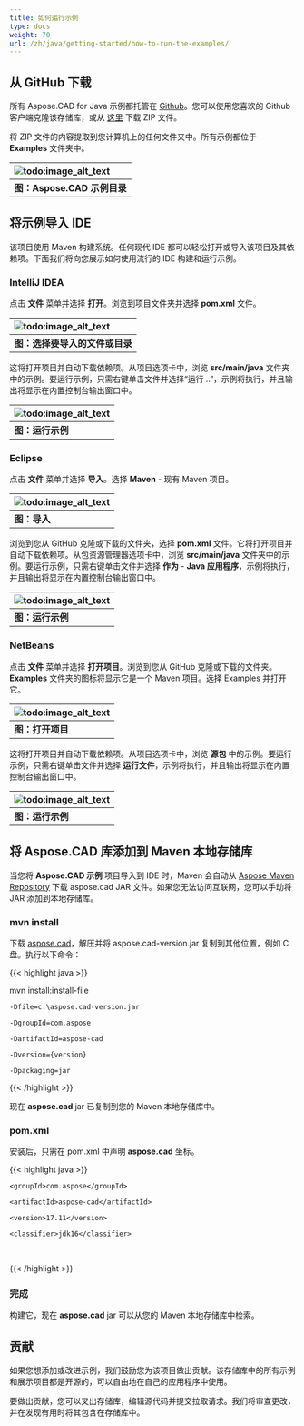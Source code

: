 ```yaml
---
title: 如何运行示例
type: docs
weight: 70
url: /zh/java/getting-started/how-to-run-the-examples/
---
```


## **从 GitHub 下载**

所有 Aspose.CAD for Java 示例都托管在 [Github](https://github.com/aspose-cad/Aspose.CAD-for-Java)。您可以使用您喜欢的 Github 客户端克隆该存储库，或从 [这里](https://github.com/aspose-cad/Aspose.CAD-for-Java/archive/master.zip) 下载 ZIP 文件。

将 ZIP 文件的内容提取到您计算机上的任何文件夹中。所有示例都位于 **Examples** 文件夹中。

|![todo:image_alt_text](https://i.imgur.com/7WsFK0M.png)|
| :- |
|**图：Aspose.CAD 示例目录**|

## **将示例导入 IDE**

该项目使用 Maven 构建系统。任何现代 IDE 都可以轻松打开或导入该项目及其依赖项。下面我们将向您展示如何使用流行的 IDE 构建和运行示例。

### **IntelliJ IDEA**

点击 **文件** 菜单并选择 **打开**。浏览到项目文件夹并选择 **pom.xml** 文件。

|![todo:image_alt_text](https://i.imgur.com/nPfCrsR.png)|
| :- |
|**图：选择要导入的文件或目录**|
这将打开项目并自动下载依赖项。从项目选项卡中，浏览 **src/main/java** 文件夹中的示例。要运行示例，只需右键单击文件并选择“运行 ..”，示例将执行，并且输出将显示在内置控制台输出窗口中。

|![todo:image_alt_text](https://i.imgur.com/nMaSTiG.png)|
| :- |
|**图：运行示例**|

### **Eclipse**

点击 **文件** 菜单并选择 **导入**。选择 **Maven** - 现有 Maven 项目。

|![todo:image_alt_text](https://i.imgur.com/Ca0cHFr.png)|
| :- |
|**图：导入**|
浏览到您从 GitHub 克隆或下载的文件夹，选择 **pom.xml** 文件。它将打开项目并自动下载依赖项。从包资源管理器选项卡中，浏览 **src/main/java** 文件夹中的示例。要运行示例，只需右键单击文件并选择 **作为** - **Java 应用程序**，示例将执行，并且输出将显示在内置控制台输出窗口中。

|![todo:image_alt_text](https://i.imgur.com/7WsFK0M.png)|
| :- |
|**图：运行示例**|

### **NetBeans**

点击 **文件** 菜单并选择 **打开项目**。浏览到您从 GitHub 克隆或下载的文件夹。**Examples** 文件夹的图标将显示它是一个 Maven 项目。选择 Examples 并打开它。

|![todo:image_alt_text](https://i.imgur.com/KOcP5Z2.png)|
| :- |
|**图：打开项目**|
这将打开项目并自动下载依赖项。从项目选项卡中，浏览 **源包** 中的示例。要运行示例，只需右键单击文件并选择 **运行文件**，示例将执行，并且输出将显示在内置控制台输出窗口中。

|![todo:image_alt_text](https://i.imgur.com/VUUU4BD.png)|
| :- |
|**图：运行示例**|

## **将 Aspose.CAD 库添加到 Maven 本地存储库**

当您将 **Aspose.CAD 示例** 项目导入到 IDE 时，Maven 会自动从 [Aspose Maven Repository](https://releases.aspose.com/java/repo/) 下载 aspose.cad JAR 文件。如果您无法访问互联网，您可以手动将 JAR 添加到本地存储库。

### **mvn install**

下载 [aspose.cad](https://releases.aspose.com/java/repo/com/aspose/aspose-cad/)，解压并将 aspose.cad-version.jar 复制到其他位置，例如 C 盘。执行以下命令：

{{< highlight java >}}

 mvn install:install-file

    -Dfile=c:\aspose.cad-version.jar

    -DgroupId=com.aspose

    -DartifactId=aspose-cad

    -Dversion={version}

    -Dpackaging=jar

{{< /highlight >}}

现在 **aspose.cad** jar 已复制到您的 Maven 本地存储库中。

### **pom.xml**

安装后，只需在 pom.xml 中声明 **aspose.cad** 坐标。

{{< highlight java >}}

 <dependency>

    <groupId>com.aspose</groupId>

    <artifactId>aspose-cad</artifactId>

    <version>17.11</version>

    <classifier>jdk16</classifier>

 </dependency>

{{< /highlight >}}

### **完成**

构建它，现在 **aspose.cad** jar 可以从您的 Maven 本地存储库中检索。

## **贡献**

如果您想添加或改进示例，我们鼓励您为该项目做出贡献。该存储库中的所有示例和展示项目都是开源的，可以自由地在自己的应用程序中使用。

要做出贡献，您可以叉出存储库，编辑源代码并提交拉取请求。我们将审查更改，并在发现有用时将其包含在存储库中。
